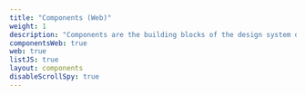 ```yaml
---
title: "Components (Web)"
weight: 1
description: "Components are the building blocks of the design system designed with users in mind."
componentsWeb: true
web: true
listJS: true
layout: components
disableScrollSpy: true
---
```

